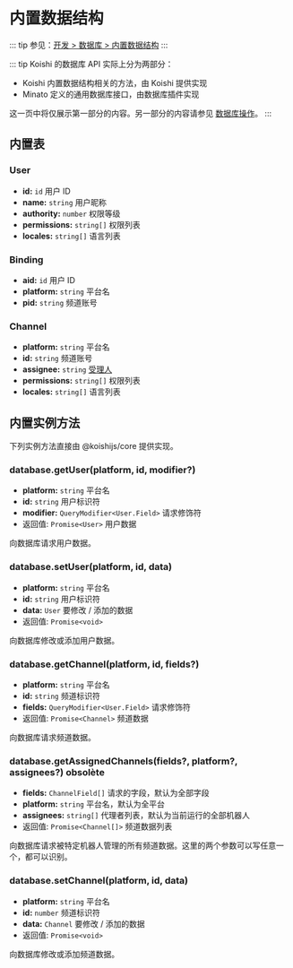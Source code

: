 # 内置数据结构

::: tip
参见：[开发 > 数据库 > 内置数据结构](../../guide/database/builtin.md)
:::

::: tip
Koishi 的数据库 API 实际上分为两部分：

- Koishi 内置数据结构相关的方法，由 Koishi 提供实现
- Minato 定义的通用数据库接口，由数据库插件实现

这一页中将仅展示第一部分的内容。另一部分的内容请参见 [数据库操作](./database.md)。
:::

## 内置表

### User

- **id:** `id` 用户 ID
- **name:** `string` 用户昵称
- **authority:** `number` 权限等级
- **permissions:** `string[]` 权限列表
- **locales:** `string[]` 语言列表

### Binding

- **aid:** `id` 用户 ID
- **platform:** `string` 平台名
- **pid:** `string` 频道账号

### Channel

- **platform:** `string` 平台名
- **id:** `string` 频道账号
- **assignee:** `string` [受理人](../../manual/usage/customize.md#受理人机制)
- **permissions:** `string[]` 权限列表
- **locales:** `string[]` 语言列表

## 内置实例方法

下列实例方法直接由 @koishijs/core 提供实现。

### database.getUser(platform, id, modifier?)

- **platform:** `string` 平台名
- **id:** `string` 用户标识符
- **modifier:** `QueryModifier<User.Field>` 请求修饰符
- 返回值: `Promise<User>` 用户数据

向数据库请求用户数据。

### database.setUser(platform, id, data)

- **platform:** `string` 平台名
- **id:** `string` 用户标识符
- **data:** `User` 要修改 / 添加的数据
- 返回值: `Promise<void>`

向数据库修改或添加用户数据。

### database.getChannel(platform, id, fields?)

- **platform:** `string` 平台名
- **id:** `string` 频道标识符
- **fields:** `QueryModifier<User.Field>` 请求修饰符
- 返回值: `Promise<Channel>` 频道数据

向数据库请求频道数据。

### database.getAssignedChannels(fields?, platform?, assignees?) <badge type="danger">obsolète</badge>

- **fields:** `ChannelField[]` 请求的字段，默认为全部字段
- **platform:** `string` 平台名，默认为全平台
- **assignees:** `string[]` 代理者列表，默认为当前运行的全部机器人
- 返回值: `Promise<Channel[]>` 频道数据列表

向数据库请求被特定机器人管理的所有频道数据。这里的两个参数可以写任意一个，都可以识别。

### database.setChannel(platform, id, data)

- **platform:** `string` 平台名
- **id:** `number` 频道标识符
- **data:** `Channel` 要修改 / 添加的数据
- 返回值: `Promise<void>`

向数据库修改或添加频道数据。
